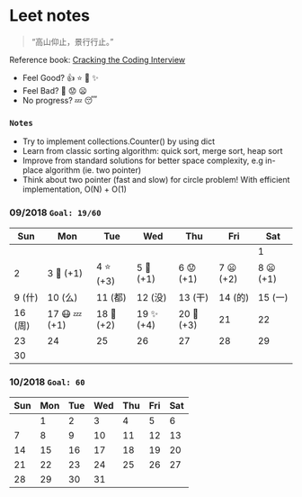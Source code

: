 # Leet notes
> “高山仰止，景行行止。”

Reference book: [Cracking the Coding Interview](http://www.hawstein.com/posts/ctci-solutions-contents.html)

- Feel Good? :+1: :star: :star2: :sparkles:
- Feel Bad?  :shit: :worried: :frowning:
- No progress?   :zzz: :sleeping:


### `Notes`
- Try to implement collections.Counter() by using dict
- Learn from classic sorting algorithm: quick sort, merge sort, heap sort
- Improve from standard solutions for better space complexity, e.g in-place algorithm (ie. two pointer)
- Think about two pointer (fast and slow) for circle problem! With efficient implementation, O(N) + O(1)



### 09/2018 `Goal: 19/60` 

| Sun | Mon | Tue | Wed | Thu | Fri | Sat |
|-----|-----|-----|-----|-----|-----|-----|
|     |     |     |     |     |     |  1  |
|  2  |  3 :triangular_flag_on_post: (+1) |  4 :star: (+3) |  5 :shit: (+1) |  6 :worried: (+1) |  7 :frowning: (+2) |  8 :frowning: (+1) |
|  9 (什) | 10 (么)  | 11 (都) | 12 (没) | 13 (干) | 14 (的) | 15 (一) |
| 16 (周) | 17 :mask: :zzz: (+1) | 18 :star2: (+2)  | 19 :sparkles: (+4) | 20 :star2: (+3) | 21  | 22  |
| 23  | 24  | 25  | 26  | 27  | 28  | 29  |
| 30  | 


### 10/2018 `Goal: 60`
| Sun | Mon | Tue | Wed | Thu | Fri | Sat |
|-----|-----|-----|-----|-----|-----|-----|
|     |  1  |  2  |  3  |  4  |  5  |  6  |
|  7  |  8  |  9  | 10  | 11  | 12  | 13  |
| 14  | 15  | 16  | 17  | 18  | 19  | 20  |
| 21  | 22  | 23  | 24  | 25  | 26  | 27  |
| 28  | 29  | 30  | 31  | 



